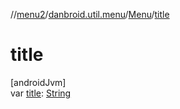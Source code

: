 //[menu2](../../../index.md)/[danbroid.util.menu](../index.md)/[Menu](index.md)/[title](title.md)

# title

[androidJvm]\
var [title](title.md): [String](https://kotlinlang.org/api/latest/jvm/stdlib/kotlin/-string/index.html)
